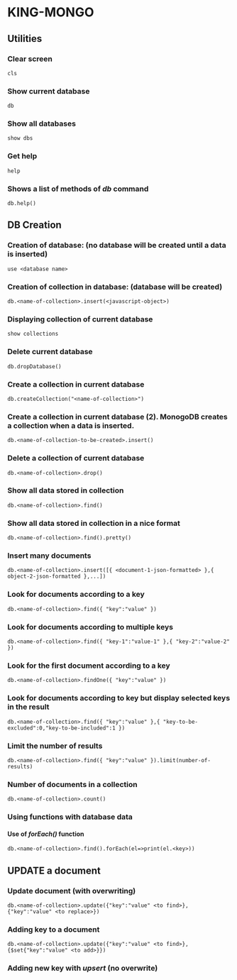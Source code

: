 

# KING-MONGO
## Utilities
### Clear screen
    cls
### Show current database
    db
### Show all databases
    show dbs
### Get help
    help
### Shows a list of methods of *db* command
    db.help()
## DB Creation
### Creation of database: (no database will be created until a data is inserted)
    use <database name>
### Creation of collection in database: (database will be created)    
    db.<name-of-collection>.insert(<javascript-object>)
### Displaying collection of current database
    show collections
### Delete current database
    db.dropDatabase()
### Create a collection in current database
    db.createCollection("<name-of-collection>")
### Create a collection in current database (2).  MonogoDB creates a collection when a data is inserted.
    db.<name-of-collection-to-be-created>.insert()
### Delete a collection of current database
    db.<name-of-collection>.drop()
### Show all data stored in collection
    db.<name-of-collection>.find()
### Show all data stored in collection in a nice format
    db.<name-of-collection>.find().pretty()    
### Insert many documents
    db.<name-of-collection>.insert([{ <document-1-json-formatted> },{ object-2-json-formatted },...])
### Look for documents according to a key
    db.<name-of-collection>.find({ "key":"value" })    
### Look for documents according to multiple keys
    db.<name-of-collection>.find({ "key-1":"value-1" },{ "key-2":"value-2" })    
### Look for the first document according to a key
    db.<name-of-collection>.findOne({ "key":"value" })   
    
### Look for documents according to key but display selected keys in the result
    db.<name-of-collection>.find({ "key":"value" },{ "key-to-be-excluded":0,"key-to-be-included":1 })  
### Limit the number of results
    db.<name-of-collection>.find({ "key":"value" }).limit(number-of-results)
### Number of documents in a collection
    db.<name-of-collection>.count()
### Using functions with database data
#### Use of *forEach()* function
    db.<name-of-collection>.find().forEach(el=>print(el.<key>))
## UPDATE a document
### Update document (with overwriting)
    db.<name-of-collection>.update({"key":"value" <to find>},{"key":"value" <to replace>})
### Adding key to a document
    db.<name-of-collection>.update({"key":"value" <to find>},{$set{"key":"value" <to add>}})
### Adding new key with *upsert* (no overwrite)
    
    
 


   
    
    
    
